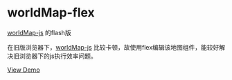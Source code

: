 worldMap-flex
=============

[worldMap-js](https://github.com/JChord/worldMap-js) 的flash版

在旧版浏览器下，[worldMap-js](https://github.com/JChord/worldMap-js) 比较卡顿，故使用flex编辑该地图组件，能较好解决旧浏览器下的js执行效率问题。

[View Demo](http://doslin.com/assets/demo/worldMap-flex/FlashMap.html) 
